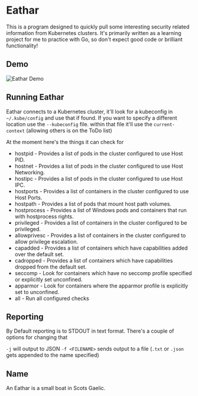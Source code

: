 # Eathar

This is a program designed to quickly pull some interesting security related information from Kubernetes clusters. It's primarily written as a learning project for me to practice with Go, so don't expect good code or brilliant functionality!

## Demo

![Eathar Demo](https://user-images.githubusercontent.com/68317/183242375-5420ce90-26aa-4d36-bae0-1583dfec1dd8.gif)

## Running Eathar

Eathar connects to a Kubernetes cluster, it'll look for a kubeconfig in `~/.kube/config` and use that if found. If you want to specify a different location use the `--kubeconfig` file. within that file it'll use the `current-context` (allowing others is on the ToDo list)

At the moment here's the things it can check for

- hostpid - Provides a list of pods in the cluster configured to use Host PID.
- hostnet - Provides a list of pods in the cluster configured to use Host Networking.
- hostipc - Provides a list of pods in the cluster configured to use Host IPC.
- hostports - Provides a list of containers in the cluster configured to use Host Ports.
- hostpath - Provides a list of pods that mount host path volumes.
- hostprocess - Provides a list of Windows pods and containers that run with hostprocess rights.
- privileged - Provides a list of containers in the cluster configured to be privileged.
- allowprivesc - Provides a list of containers in the cluster configured to allow privilege escalation.
- capadded - Provides a list of containers which have capabilities added over the default set.
- cadropped - Provides a list of containers which have capabilities dropped from the default set.
- seccomp - Look for containers which have no seccomp profile specified or explicitly set unconfined.
- apparmor - Look for containers where the apparmor profile is explicitly set to unconfined.
- all - Run all configured checks

## Reporting

By Default reporting is to STDOUT in text format. There's a couple of options for changing that

`-j` will output to JSON
`-f <FILENAME>` sends output to a file (`.txt` or `.json` gets appended to the name specified)

## Name

An Eathar is a small boat in Scots Gaelic.